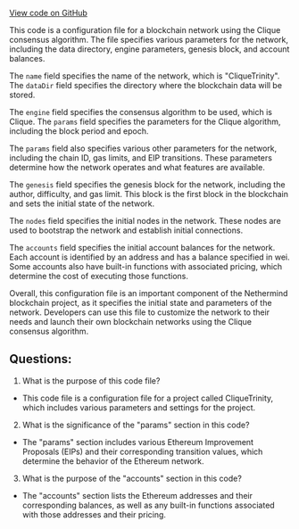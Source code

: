 [View code on GitHub](https://github.com/nethermindeth/nethermind/Chains/wit.json)

This code is a configuration file for a blockchain network using the Clique consensus algorithm. The file specifies various parameters for the network, including the data directory, engine parameters, genesis block, and account balances.

The `name` field specifies the name of the network, which is "CliqueTrinity". The `dataDir` field specifies the directory where the blockchain data will be stored.

The `engine` field specifies the consensus algorithm to be used, which is Clique. The `params` field specifies the parameters for the Clique algorithm, including the block period and epoch.

The `params` field also specifies various other parameters for the network, including the chain ID, gas limits, and EIP transitions. These parameters determine how the network operates and what features are available.

The `genesis` field specifies the genesis block for the network, including the author, difficulty, and gas limit. This block is the first block in the blockchain and sets the initial state of the network.

The `nodes` field specifies the initial nodes in the network. These nodes are used to bootstrap the network and establish initial connections.

The `accounts` field specifies the initial account balances for the network. Each account is identified by an address and has a balance specified in wei. Some accounts also have built-in functions with associated pricing, which determine the cost of executing those functions.

Overall, this configuration file is an important component of the Nethermind blockchain project, as it specifies the initial state and parameters of the network. Developers can use this file to customize the network to their needs and launch their own blockchain networks using the Clique consensus algorithm.
## Questions: 
 1. What is the purpose of this code file?
- This code file is a configuration file for a project called CliqueTrinity, which includes various parameters and settings for the project.

2. What is the significance of the "params" section in this code?
- The "params" section includes various Ethereum Improvement Proposals (EIPs) and their corresponding transition values, which determine the behavior of the Ethereum network.

3. What is the purpose of the "accounts" section in this code?
- The "accounts" section lists the Ethereum addresses and their corresponding balances, as well as any built-in functions associated with those addresses and their pricing.